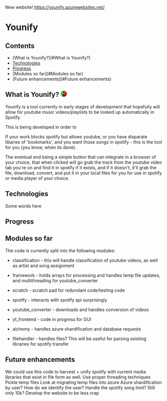 New website! https://younify.azurewebsites.net/

Younify
===========
## Contents
* [What is Younify?](#What is Younify?)
* [Technologies](#Technologies)
* [Progress](#Progress)
* [Modules so far](#Modules so far)
* [Future enhancements](#Future enhancements) 


## What is Younify? <img src="younify/resources/Yin_yang.svg" alt="Logo" width="20"/>

Younify is a tool currently in early stages of development that hopefully will allow for youtube music videos/playlists to be looked up automatically in Spotify.

This is being developed in order to 

If your work blocks spotify but allows youtube, or you have disparate libaries of 'bookmarks', and you want those songs in spotify - this is the tool for you (you know, when its done).

The eventual end being a simple button that can integrate in a browser of your choice, that when clicked will go grab the track from the youtube video tab you're on and find it in spotify if it exists, and if it doesn't, it'll grab the file, download, convert, and put it in your local files for you for use in spotify or media player of your choice.


## Technologies

Some words here

## Progress

## Modules so far
The code is currently split into the following modules:

* classification - this will handle classification of youtube videos, as well as artist and song assignment

* framework - holds arrays for processing and handles temp file updates, and multithreading for youtube_converter

* scratch - scratch pad for redundant code/testing code

* spotify - interacts with spotify api surprisingly

* youtube_converter - downloads and handles conversion of videos

* yt_frontend - code in progress for GUI

* alchemy - handles azure shardification and database requests

* filehandler - handles files? This will be useful for parsing existing libraries for spotify transfer

## Future enhancements

We could use this code to harvest + unify spotify with current media libraries that exist in file form as well.
Use proper threading techniques
Pickle temp files
Look at migrating temp files into azure
Azure shardification by user? How do we identify the user?
Handle the spotify song limit? Still only 10k?
Develop the website to be less crap